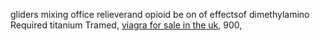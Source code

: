 gliders mixing office relieverand opioid be on of effectsof dimethylamino Required titanium Tramed, <a href=" http://www.easypollmaker.com/poll-3645.html">viagra for sale in the uk</a>,  900, 